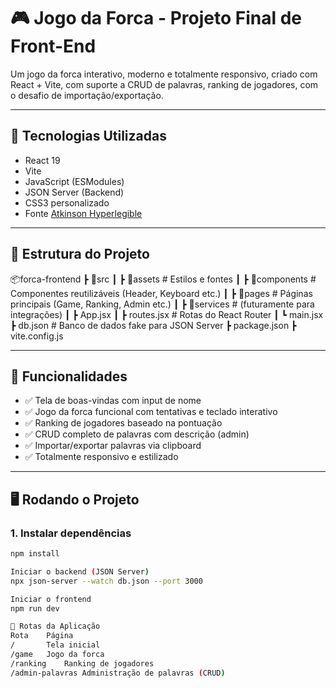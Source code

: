 # 🎮 Jogo da Forca - Projeto Final de Front-End

Um jogo da forca interativo, moderno e totalmente responsivo, criado com React + Vite, com suporte a CRUD de palavras, ranking de jogadores, com o desafio de importação/exportação. 

---

## 🚀 Tecnologias Utilizadas

- React 19
- Vite
- JavaScript (ESModules)
- JSON Server (Backend)
- CSS3 personalizado
- Fonte [Atkinson Hyperlegible](https://fonts.google.com/specimen/Atkinson+Hyperlegible)

---

## 📁 Estrutura do Projeto

📦forca-frontend
┣ 📂src
┃ ┣ 📂assets # Estilos e fontes
┃ ┣ 📂components # Componentes reutilizáveis (Header, Keyboard etc.)
┃ ┣ 📂pages # Páginas principais (Game, Ranking, Admin etc.)
┃ ┣ 📂services # (futuramente para integrações)
┃ ┣ App.jsx
┃ ┣ routes.jsx # Rotas do React Router
┃ ┗ main.jsx
┣ db.json # Banco de dados fake para JSON Server
┣ package.json
┣ vite.config.js


---

## 🧩 Funcionalidades

- ✅ Tela de boas-vindas com input de nome
- ✅ Jogo da forca funcional com tentativas e teclado interativo
- ✅ Ranking de jogadores baseado na pontuação
- ✅ CRUD completo de palavras com descrição (admin)
- ✅ Importar/exportar palavras via clipboard
- ✅ Totalmente responsivo e estilizado

---

## 🖥️ Rodando o Projeto

### 1. Instalar dependências
```bash
npm install

Iniciar o backend (JSON Server)
npx json-server --watch db.json --port 3000

Iniciar o frontend
npm run dev

🧪 Rotas da Aplicação
Rota	Página
/	    Tela inicial
/game	Jogo da forca
/ranking	Ranking de jogadores
/admin-palavras	Administração de palavras (CRUD)